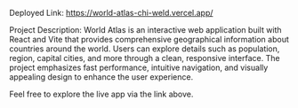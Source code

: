 Deployed Link: https://world-atlas-chi-weld.vercel.app/

Project Description:
World Atlas is an interactive web application built with React and Vite that provides comprehensive geographical information about countries around the world. Users can explore details such as population, region, capital cities, and more through a clean, responsive interface. The project emphasizes fast performance, intuitive navigation, and visually appealing design to enhance the user experience.

Feel free to explore the live app via the link above.
